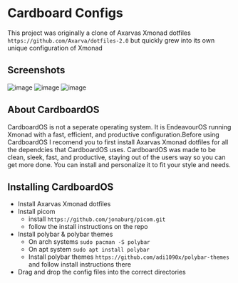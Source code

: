 # Cardboard Configs
This project was originally a clone of Axarvas Xmonad dotfiles ``` https://github.com/Axarva/dotfiles-2.0 ``` but quickly grew into its own unique configuration of Xmonad



## Screenshots
![image](https://github.com/swamiswami03/Xmonad-Configs/assets/104904388/186e2b83-bd17-4bf8-9b72-a4be5f375ead)
![image](https://github.com/swamiswami03/Xmonad-Configs/assets/104904388/5f901f2b-b50a-408d-b4ca-f79d029a97e8)
![image](https://github.com/swamiswami03/Xmonad-Configs/assets/104904388/b6717240-8a84-4285-8cff-95d335462721)

## About CardboardOS
CardboardOS is not a seperate operating system. It is EndeavourOS running Xmonad with a fast, efficient, and productive configuration.Before using CardboardOS I recomend you to first install Axarvas Xmonad dotfiles for all the dependcies that CardboardOS uses. CardboardOS was made to be clean, sleek, fast, and productive, staying out of the users way so you can get more done. You can install and personalize it to fit your style and needs.

## Installing CardboardOS
+ Install Axarvas Xmonad dotfiles
+ Install picom
  + install ``` https://github.com/jonaburg/picom.git ```
  + follow the install instructions on the repo
+ Install polybar & polybar themes  
  + On arch  systems ``` sudo pacman -S polybar ```
  + On apt system ``` sudo apt install polybar ```
  + Install polybar themes ``` https://github.com/adi1090x/polybar-themes ``` and follow install instructions there
+ Drag and drop the config files into the correct directories
